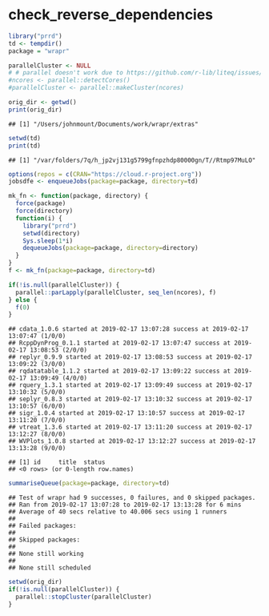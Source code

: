 check\_reverse\_dependencies
================

``` r
library("prrd")
td <- tempdir()
package = "wrapr"

parallelCluster <- NULL
# # parallel doesn't work due to https://github.com/r-lib/liteq/issues/22
#ncores <- parallel::detectCores()
#parallelCluster <- parallel::makeCluster(ncores)

orig_dir <- getwd()
print(orig_dir)
```

    ## [1] "/Users/johnmount/Documents/work/wrapr/extras"

``` r
setwd(td)
print(td)
```

    ## [1] "/var/folders/7q/h_jp2vj131g5799gfnpzhdp80000gn/T//Rtmp97MuLO"

``` r
options(repos = c(CRAN="https://cloud.r-project.org"))
jobsdfe <- enqueueJobs(package=package, directory=td)

mk_fn <- function(package, directory) {
  force(package)
  force(directory)
  function(i) {
    library("prrd")
    setwd(directory)
    Sys.sleep(1*i)
    dequeueJobs(package=package, directory=directory)
  }
}
f <- mk_fn(package=package, directory=td)

if(!is.null(parallelCluster)) {
  parallel::parLapply(parallelCluster, seq_len(ncores), f)
} else {
  f(0)
}
```

    ## cdata_1.0.6 started at 2019-02-17 13:07:28 success at 2019-02-17 13:07:47 (1/0/0) 
    ## RcppDynProg_0.1.1 started at 2019-02-17 13:07:47 success at 2019-02-17 13:08:53 (2/0/0) 
    ## replyr_0.9.9 started at 2019-02-17 13:08:53 success at 2019-02-17 13:09:22 (3/0/0) 
    ## rqdatatable_1.1.2 started at 2019-02-17 13:09:22 success at 2019-02-17 13:09:49 (4/0/0) 
    ## rquery_1.3.1 started at 2019-02-17 13:09:49 success at 2019-02-17 13:10:32 (5/0/0) 
    ## seplyr_0.8.3 started at 2019-02-17 13:10:32 success at 2019-02-17 13:10:57 (6/0/0) 
    ## sigr_1.0.4 started at 2019-02-17 13:10:57 success at 2019-02-17 13:11:20 (7/0/0) 
    ## vtreat_1.3.6 started at 2019-02-17 13:11:20 success at 2019-02-17 13:12:27 (8/0/0) 
    ## WVPlots_1.0.8 started at 2019-02-17 13:12:27 success at 2019-02-17 13:13:28 (9/0/0)

    ## [1] id     title  status
    ## <0 rows> (or 0-length row.names)

``` r
summariseQueue(package=package, directory=td)
```

    ## Test of wrapr had 9 successes, 0 failures, and 0 skipped packages. 
    ## Ran from 2019-02-17 13:07:28 to 2019-02-17 13:13:28 for 6 mins 
    ## Average of 40 secs relative to 40.006 secs using 1 runners
    ## 
    ## Failed packages:   
    ## 
    ## Skipped packages:   
    ## 
    ## None still working
    ## 
    ## None still scheduled

``` r
setwd(orig_dir)
if(!is.null(parallelCluster)) {
  parallel::stopCluster(parallelCluster)
}
```
